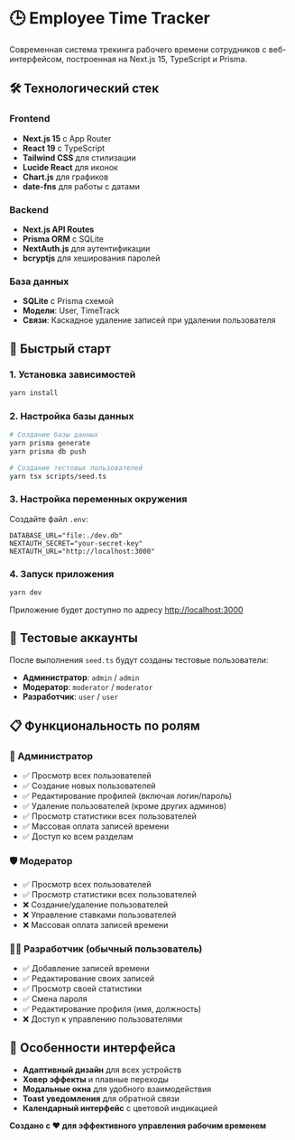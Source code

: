 # 🕒 Employee Time Tracker

Современная система трекинга рабочего времени сотрудников с веб-интерфейсом, построенная на Next.js 15, TypeScript и Prisma.


## 🛠 Технологический стек

### Frontend
- **Next.js 15** с App Router
- **React 19** с TypeScript
- **Tailwind CSS** для стилизации
- **Lucide React** для иконок
- **Chart.js** для графиков
- **date-fns** для работы с датами

### Backend
- **Next.js API Routes**
- **Prisma ORM** с SQLite
- **NextAuth.js** для аутентификации
- **bcryptjs** для хеширования паролей

### База данных
- **SQLite** с Prisma схемой
- **Модели**: User, TimeTrack
- **Связи**: Каскадное удаление записей при удалении пользователя


## 🚀 Быстрый старт

### 1. Установка зависимостей
```bash
yarn install
```

### 2. Настройка базы данных
```bash
# Создание базы данных
yarn prisma generate
yarn prisma db push

# Создание тестовых пользователей
yarn tsx scripts/seed.ts
```

### 3. Настройка переменных окружения
Создайте файл `.env`:
```env
DATABASE_URL="file:./dev.db"
NEXTAUTH_SECRET="your-secret-key"
NEXTAUTH_URL="http://localhost:3000"
```

### 4. Запуск приложения
```bash
yarn dev
```

Приложение будет доступно по адресу [http://localhost:3000](http://localhost:3000)


## 👤 Тестовые аккаунты

После выполнения `seed.ts` будут созданы тестовые пользователи:

- **Администратор**: `admin` / `admin`
- **Модератор**: `moderator` / `moderator`
- **Разработчик**: `user` / `user`


## 📋 Функциональность по ролям

### 🔑 Администратор
- ✅ Просмотр всех пользователей
- ✅ Создание новых пользователей
- ✅ Редактирование профилей (включая логин/пароль)
- ✅ Удаление пользователей (кроме других админов)
- ✅ Просмотр статистики всех пользователей
- ✅ Массовая оплата записей времени
- ✅ Доступ ко всем разделам

### 🛡️ Модератор
- ✅ Просмотр всех пользователей
- ✅ Просмотр статистики всех пользователей
- ❌ Создание/удаление пользователей
- ❌ Управление ставками пользователей
- ❌ Массовая оплата записей времени

### 👨‍💻 Разработчик (обычный пользователь)
- ✅ Добавление записей времени
- ✅ Редактирование своих записей
- ✅ Просмотр своей статистики
- ✅ Смена пароля
- ✅ Редактирование профиля (имя, должность)
- ❌ Доступ к управлению пользователями

## 🎨 Особенности интерфейса

- **Адаптивный дизайн** для всех устройств
- **Ховер эффекты** и плавные переходы
- **Модальные окна** для удобного взаимодействия
- **Toast уведомления** для обратной связи
- **Календарный интерфейс** с цветовой индикацией


**Создано с ❤️ для эффективного управления рабочим временем**